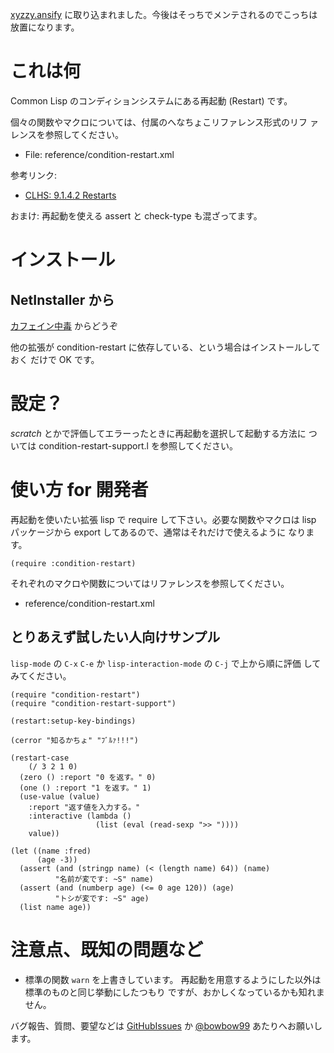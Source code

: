 [xyzzy.ansify] に取り込まれました。今後はそっちでメンテされるのでこっちは放置になります。

  [xyzzy.ansify]: http://github.com/bowbow99/xyzzy.ansify

これは何
========
Common Lisp のコンディションシステムにある再起動 (Restart) です。

個々の関数やマクロについては、付属のへなちょこリファレンス形式のリフ
ァレンスを参照してください。

- File: reference/condition-restart.xml

参考リンク:
- [CLHS: 9.1.4.2 Restarts] 

  [CLHS: 9.1.4.2 Restarts]: http://www.lispworks.com/documentation/HyperSpec/Body/09_adb.htm

おまけ: 再起動を使える assert と check-type も混ざってます。

インストール
============

NetInstaller から
-----------------
[カフェイン中毒] からどうぞ

  [カフェイン中毒]: http://bowbow99.sakura.ne.jp/xyzzy/packages.l

他の拡張が condition-restart に依存している、という場合はインストールしておく
だけで OK です。

設定？
======
*scratch* とかで評価してエラーったときに再起動を選択して起動する方法に
ついては condition-restart-support.l を参照してください。

使い方 for 開発者
=================
再起動を使いたい拡張 lisp で require して下さい。必要な関数やマクロは
lisp パッケージから export してあるので、通常はそれだけで使えるように
なります。

    (require :condition-restart)

それぞれのマクロや関数についてはリファレンスを参照してください。

- reference/condition-restart.xml

とりあえず試したい人向けサンプル
--------------------------------
`lisp-mode` の `C-x` `C-e` か `lisp-interaction-mode` の `C-j` で上から順に評価
してみてください。

    (require "condition-restart")
    (require "condition-restart-support")
    
    (restart:setup-key-bindings)
    
    (cerror "知るかちょ" "ﾌﾞﾙｧ!!!")
    
    (restart-case
        (/ 3 2 1 0)
      (zero () :report "0 を返す。" 0)
      (one () :report "1 を返す。" 1)
      (use-value (value)
        :report "返す値を入力する。"
        :interactive (lambda ()
                       (list (eval (read-sexp ">> "))))
        value))
    
    (let ((name :fred)
          (age -3))
      (assert (and (stringp name) (< (length name) 64)) (name)
              "名前が変です: ~S" name)
      (assert (and (numberp age) (<= 0 age 120)) (age)
              "トシが変です: ~S" age)
      (list name age))

注意点、既知の問題など
======================
- 標準の関数 `warn` を上書きしています。
  再起動を用意するようにした以外は標準のものと同じ挙動にしたつもり
  ですが、おかしくなっているかも知れません。

バグ報告、質問、要望などは [GitHubIssues] か [@bowbow99] あたりへお願いします。

  [GitHubIssues]: http://github.com/bowbow99/xyzzy.condition-restart/issues
  [@bowbow99]: http://twitter.com/bowbow99
